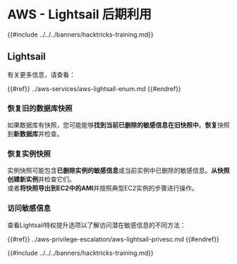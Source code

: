 # AWS - Lightsail 后期利用

{{#include ../../../banners/hacktricks-training.md}}

## Lightsail

有关更多信息，请查看：

{{#ref}}
../aws-services/aws-lightsail-enum.md
{{#endref}}

### 恢复旧的数据库快照

如果数据库有快照，您可能能够**找到当前已删除的敏感信息在旧快照中**。**恢复**快照到**新数据库**并检查。

### 恢复实例快照

实例快照可能包含**已删除实例的敏感信息**或当前实例中已删除的敏感信息。**从快照创建新实例**并检查它们。\
或者**将快照导出到EC2中的AMI**并按照典型EC2实例的步骤进行操作。

### 访问敏感信息

查看Lightsail特权提升选项以了解访问潜在敏感信息的不同方法：

{{#ref}}
../aws-privilege-escalation/aws-lightsail-privesc.md
{{#endref}}

{{#include ../../../banners/hacktricks-training.md}}

